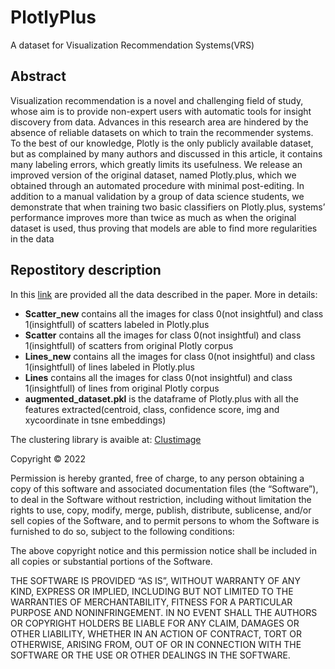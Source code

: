 # PlotlyPlus 

A dataset for Visualization Recommendation Systems(VRS)

## Abstract
Visualization recommendation is a novel and challenging field of study, whose aim is to provide non-expert users with automatic tools for insight discovery from data. Advances in this research area are hindered by the absence of reliable datasets on which to train the recommender systems. To the best of our knowledge, Plotly is the only publicly available dataset, but as complained by many authors and discussed in this article, it contains many labeling errors, which greatly limits its usefulness. We release an improved version of the original dataset, named Plotly.plus, which we obtained through an automated procedure with minimal post-editing. In addition to a manual validation by a group of data science students, we demonstrate that when training two basic classifiers on Plotly.plus, systems’ performance improves more than twice as much as when the original dataset is used, thus proving that models are able to find more regularities in the data


## Repostitory description
In this [link](https://doi.org/10.6084/m9.figshare.20424924.v1) are provided all the data described in the paper. More in details:
- **Scatter_new** contains all the images for class 0(not insightful) and class 1(insightfull) of scatters labeled in Plotly.plus
- **Scatter** contains all the images for class 0(not insightful) and class 1(insightfull) of scatters from original Plotly corpus
- **Lines_new** contains all the images for class 0(not insightful) and class 1(insightfull) of lines labeled in Plotly.plus
- **Lines** contains all the images for class 0(not insightful) and class 1(insightfull) of lines from original Plotly corpus
- **augmented_dataset.pkl** is the dataframe of Plotly.plus with all the features extracted(centroid, class, confidence score, img and xycoordinate in tsne embeddings)

The clustering library is avaible at: [Clustimage](https://erdogant.github.io/clustimage/pages/html/index.html)


Copyright © 2022 <Luca Podo and Paola Velardi>

Permission is hereby granted, free of charge, to any person obtaining a copy of this software and associated documentation files (the “Software”), to deal in the Software without restriction, including without limitation the rights to use, copy, modify, merge, publish, distribute, sublicense, and/or sell copies of the Software, and to permit persons to whom the Software is furnished to do so, subject to the following conditions:

The above copyright notice and this permission notice shall be included in all copies or substantial portions of the Software.

THE SOFTWARE IS PROVIDED “AS IS”, WITHOUT WARRANTY OF ANY KIND, EXPRESS OR IMPLIED, INCLUDING BUT NOT LIMITED TO THE WARRANTIES OF MERCHANTABILITY, FITNESS FOR A PARTICULAR PURPOSE AND NONINFRINGEMENT. IN NO EVENT SHALL THE AUTHORS OR COPYRIGHT HOLDERS BE LIABLE FOR ANY CLAIM, DAMAGES OR OTHER LIABILITY, WHETHER IN AN ACTION OF CONTRACT, TORT OR OTHERWISE, ARISING FROM, OUT OF OR IN CONNECTION WITH THE SOFTWARE OR THE USE OR OTHER DEALINGS IN THE SOFTWARE.
